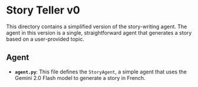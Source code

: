 # Story Teller v0

This directory contains a simplified version of the story-writing agent. The agent in this version is a single, straightforward agent that generates a story based on a user-provided topic.

## Agent

* **`agent.py`**: This file defines the `StoryAgent`, a simple agent that uses the Gemini 2.0 Flash model to generate a story in French.
